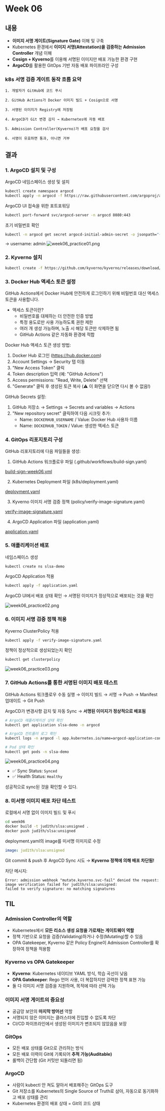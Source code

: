 # Week 06

## 내용
- **이미지 서명 게이트(Signature Gate)** 이해 및 구축
- Kubernetes 환경에서 **이미지 서명(Attestation)을 검증하는 Admission Controller** 개념 이해
- **Cosign + Kyverno**를 이용해 서명된 이미지만 배포 가능한 환경 구현
- **ArgoCD**를 활용한 GitOps 기반 자동 배포 파이프라인 구성

### k8s 서명 검증 게이트 동작 흐름 요약
```
1. 개발자가 GitHub에 코드 푸시

2. GitHub Actions가 Docker 이미지 빌드 + Cosign으로 서명

3. 서명된 이미지가 Registry에 저장됨

4. ArgoCD가 Git 변경 감지 → Kubernetes에 자동 배포

5. Admission Controller(Kyverno)가 배포 요청을 검사

6. 서명이 유효하면 통과, 아니면 거부
```


## 결과

### 1. ArgoCD 설치 및 구성

ArgoCD 네임스페이스 생성 및 설치
```bash
kubectl create namespace argocd
kubectl apply -n argocd -f https://raw.githubusercontent.com/argoproj/argo-cd/stable/manifests/install.yaml
```

ArgoCD UI 접속을 위한 포트포워딩
```bash
kubectl port-forward svc/argocd-server -n argocd 8080:443
```

초기 비밀번호 확인
```bash
kubectl -n argocd get secret argocd-initial-admin-secret -o jsonpath="{.data.password}" | %{ [System.Text.Encoding]::UTF8.GetString([System.Convert]::FromBase64String($_)) }
```
→ username: admin
![week06_practice01.png](../img/week06_practice01.png)


### 2. Kyverno 설치

```bash
kubectl create -f https://github.com/kyverno/kyverno/releases/download/v1.10.0/install.yaml
```

### 3. Docker Hub 액세스 토큰 설정

GitHub Actions에서 Docker Hub에 안전하게 로그인하기 위해 비밀번호 대신 액세스 토큰을 사용합니다.

- 액세스 토큰이란?
  - 비밀번호를 대체하는 더 안전한 인증 방법
  - 특정 용도로만 사용 가능하도록 권한 제한
  - 여러 개 생성 가능하며, 노출 시 해당 토큰만 삭제하면 됨
  - GitHub Actions 같은 자동화 환경에 적합

Docker Hub 액세스 토큰 생성 방법:
1. Docker Hub 로그인 (https://hub.docker.com)
2. Account Settings → Security 탭 이동
3. "New Access Token" 클릭
4. Token description 입력 (예: "GitHub Actions")
5. Access permissions: "Read, Write, Delete" 선택
6. "Generate" 클릭 후 생성된 토큰 복사 (⚠️ 이 화면을 닫으면 다시 볼 수 없음!)

GitHub Secrets 설정:
1. GitHub 저장소 → Settings → Secrets and variables → Actions
2. "New repository secret" 클릭하여 다음 시크릿 추가:
   - Name: `DOCKERHUB_USERNAME` / Value: Docker Hub 사용자 이름
   - Name: `DOCKERHUB_TOKEN` / Value: 생성한 액세스 토큰

### 4. GitOps 리포지토리 구성

GitHub 리포지토리에 다음 파일들을 생성:

1. GitHub Actions 워크플로우 파일 (.github/workflows/build-sign.yaml)

[build-sign-week06.yml](../.github/workflows/build-sign-week06.yml)


2. Kubernetes Deployment 파일 (k8s/deployment.yaml)

[deployment.yaml](../week06/k8s/deployment.yaml)

3. Kyverno 이미지 서명 검증 정책 (policy/verify-image-signature.yaml)

[verify-image-signature.yaml](../week06/policy/verify-image-signature.yaml)

4. ArgoCD Application 파일 (application.yaml)

[application.yaml](../week06/application.yaml)

### 5. 애플리케이션 배포

네임스페이스 생성
```bash
kubectl create ns slsa-demo
```

ArgoCD Application 적용
```bash
kubectl apply -f application.yaml
```

ArgoCD UI에서 배포 상태 확인
→ 서명된 이미지가 정상적으로 배포되는 것을 확인

![week06_practice02.png](../img/week06_practice02.png)

### 6. 이미지 서명 검증 정책 적용

Kyverno ClusterPolicy 적용
```bash
kubectl apply -f verify-image-signature.yaml
```

정책이 정상적으로 생성되었는지 확인
```bash
kubectl get clusterpolicy
```

![week06_practice03.png](../img/week06_practice03.png)

### 7. GitHub Actions를 통한 서명된 이미지 배포 테스트

GitHub Actions 워크플로우 수동 실행
→ 이미지 빌드 → 서명 → Push → Manifest 업데이트 → Git Push

ArgoCD가 변경사항 감지 및 자동 Sync
→ **서명된 이미지가 정상적으로 배포됨**

```bash
# ArgoCD 애플리케이션 상태 확인
kubectl get application slsa-demo -n argocd
```

```bash
# ArgoCD 컨트롤러 로그 확인
kubectl logs -n argocd -l app.kubernetes.io/name=argocd-application-controller --tail=20
```

```bash
# Pod 상태 확인
kubectl get pods -n slsa-demo
```

![week06_practice04.png](../img/week06_practice04.png)

- ✅ Sync Status: `Synced`
- ✅ Health Status: `Healthy`

성공적으로 sync된 것을 확인할 수 있다.

### 8. 미서명 이미지 배포 차단 테스트

로컬에서 서명 없이 이미지 빌드 및 푸시
```bash
cd week06
docker build -t jud1th/slsa:unsigned .
docker push jud1th/slsa:unsigned
```

deployment.yaml의 image를 미서명 이미지로 수정
```yaml
image: jud1th/slsa:unsigned
```

Git commit & push 후 ArgoCD Sync 시도
→ **Kyverno 정책에 의해 배포 차단됨!**

차단 메시지:
```
Error: admission webhook "mutate.kyverno.svc-fail" denied the request: 
image verification failed for jud1th/slsa:unsigned: 
failed to verify signature: no matching signatures
```

## TIL

### Admission Controller의 역할
- Kubernetes에서 **모든 리소스 생성 요청을 가로채는 게이트웨이 역할**
- 정책 기반으로 요청을 검증(Validating)하거나 수정(Mutating)할 수 있음
- OPA Gatekeeper, Kyverno 같은 Policy Engine이 Admission Controller를 확장하여 정책을 적용함

### Kyverno vs OPA Gatekeeper
- **Kyverno**: Kubernetes 네이티브 YAML 방식, 학습 곡선이 낮음
- **OPA Gatekeeper**: Rego 언어 사용, 더 복잡하지만 강력한 정책 표현 가능
- 둘 다 이미지 서명 검증을 지원하며, 목적에 따라 선택 가능

### 이미지 서명 게이트의 중요성
- 공급망 보안의 **마지막 방어선** 역할
- 서명되지 않은 이미지는 클러스터에 진입할 수 없도록 차단
- CI/CD 파이프라인에서 생성된 이미지가 변조되지 않았음을 보장

### GitOps
- 모든 배포 상태를 Git으로 관리하는 방식
- 모든 배포 이력이 Git에 기록되어 **추적 가능(Auditable)**
- 롤백이 간단함 (Git 커밋만 되돌리면 됨)

### ArgoCD
- 사람이 kubectl 안 쳐도 알아서 배포해주는 GitOps 도구
- Git 저장소를 Kubernetes의 Single Source of Truth로 삼아, 자동으로 동기화하고 배포 상태를 관리
- Kubernetes 환경의 배포 상태 = Git의 코드 상태
